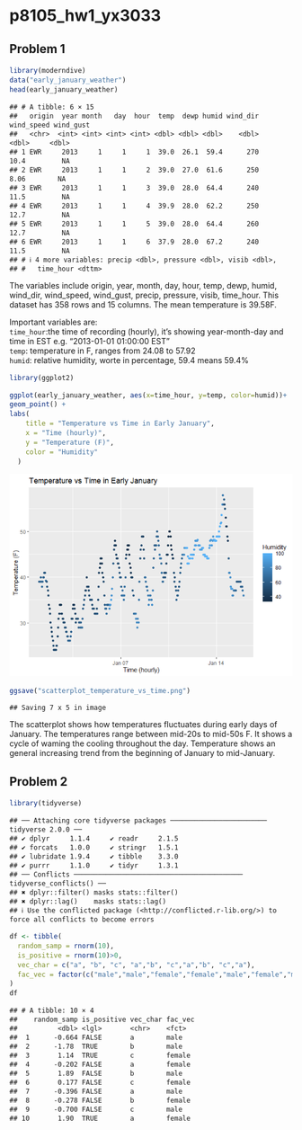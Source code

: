 p8105_hw1_yx3033
================

## Problem 1

``` r
library(moderndive)
data("early_january_weather")
head(early_january_weather)
```

    ## # A tibble: 6 × 15
    ##   origin  year month   day  hour  temp  dewp humid wind_dir wind_speed wind_gust
    ##   <chr>  <int> <int> <int> <int> <dbl> <dbl> <dbl>    <dbl>      <dbl>     <dbl>
    ## 1 EWR     2013     1     1     1  39.0  26.1  59.4      270      10.4         NA
    ## 2 EWR     2013     1     1     2  39.0  27.0  61.6      250       8.06        NA
    ## 3 EWR     2013     1     1     3  39.0  28.0  64.4      240      11.5         NA
    ## 4 EWR     2013     1     1     4  39.9  28.0  62.2      250      12.7         NA
    ## 5 EWR     2013     1     1     5  39.0  28.0  64.4      260      12.7         NA
    ## 6 EWR     2013     1     1     6  37.9  28.0  67.2      240      11.5         NA
    ## # ℹ 4 more variables: precip <dbl>, pressure <dbl>, visib <dbl>,
    ## #   time_hour <dttm>

The variables include origin, year, month, day, hour, temp, dewp, humid,
wind_dir, wind_speed, wind_gust, precip, pressure, visib, time_hour.
This dataset has 358 rows and 15 columns. The mean temperature is
39.58F.

Important variables are:  
`time_hour`:the time of recording (hourly), it’s showing year-month-day
and time in EST e.g. “2013-01-01 01:00:00 EST”  
`temp`: temperature in F, ranges from 24.08 to 57.92  
`humid`: relative humidity, worte in percentage, 59.4 means 59.4%

``` r
library(ggplot2)
```

``` r
ggplot(early_january_weather, aes(x=time_hour, y=temp, color=humid))+
geom_point() + 
labs(
    title = "Temperature vs Time in Early January",
    x = "Time (hourly)",
    y = "Temperature (F)",
    color = "Humidity"
  )
```

![](p8105_hw1_yx3033_files/figure-gfm/unnamed-chunk-3-1.png)<!-- -->

``` r
ggsave("scatterplot_temperature_vs_time.png")
```

    ## Saving 7 x 5 in image

The scatterplot shows how temperatures fluctuates during early days of
January. The temperatures range between mid-20s to mid-50s F. It shows a
cycle of waming the cooling throughout the day. Temperature shows an
general increasing trend from the beginning of January to mid-January.

## Problem 2

``` r
library(tidyverse)
```

    ## ── Attaching core tidyverse packages ──────────────────────── tidyverse 2.0.0 ──
    ## ✔ dplyr     1.1.4     ✔ readr     2.1.5
    ## ✔ forcats   1.0.0     ✔ stringr   1.5.1
    ## ✔ lubridate 1.9.4     ✔ tibble    3.3.0
    ## ✔ purrr     1.1.0     ✔ tidyr     1.3.1
    ## ── Conflicts ────────────────────────────────────────── tidyverse_conflicts() ──
    ## ✖ dplyr::filter() masks stats::filter()
    ## ✖ dplyr::lag()    masks stats::lag()
    ## ℹ Use the conflicted package (<http://conflicted.r-lib.org/>) to force all conflicts to become errors

``` r
df <- tibble(
  random_samp = rnorm(10),
  is_positive = rnorm(10)>0,
  vec_char = c("a", "b", "c", "a","b", "c","a","b", "c","a"),
  fac_vec = factor(c("male","male","female","female","male","female","male","female","male","female"))
)
df
```

    ## # A tibble: 10 × 4
    ##    random_samp is_positive vec_char fac_vec
    ##          <dbl> <lgl>       <chr>    <fct>  
    ##  1      -0.664 FALSE       a        male   
    ##  2      -1.78  TRUE        b        male   
    ##  3       1.14  TRUE        c        female 
    ##  4      -0.202 FALSE       a        female 
    ##  5       1.89  FALSE       b        male   
    ##  6       0.177 FALSE       c        female 
    ##  7      -0.396 FALSE       a        male   
    ##  8      -0.278 FALSE       b        female 
    ##  9      -0.700 FALSE       c        male   
    ## 10       1.90  TRUE        a        female
